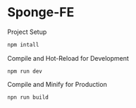 # Sponge-FE

Project Setup
```sh
npm intall
```

Compile and Hot-Reload for Development
```shell
npm run dev
```

Compile and Minify for Production
```shell
npn run build
```